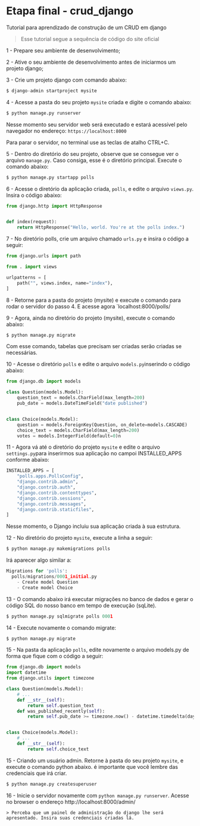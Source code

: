 # Etapa final - crud_django
Tutorial para aprendizado de construção de um CRUD em django


  > Esse tutorial segue a sequência de código do site oficial



1 - Prepare seu ambiente de desenvolvimento;

2 - Ative o seu ambiente de desenvolvimento antes de iniciarmos um projeto django;

3 - Crie um projeto django com comando abaixo:

```python
$ django-admin startproject mysite
```

4 - Acesse a pasta do seu projeto `mysite` criada e digite o comando abaixo:

```python
$ python manage.py runserver
```
Nesse momento seu servidor web será executado e estará acessível pelo navegador no endereço: `https://localhost:8000`

Para parar o servidor, no terminal use as teclas de atalho CTRL+C.

5 - Dentro do diretório do seu projeto, observe que se consegue ver o arquivo `manage.py`. Caso consiga, esse é o diretório principal. Execute o comando abaixo:

```python
$ python manage.py startapp polls
```

6 - Acesse o diretório da aplicação criada, `polls`, e edite o arquivo `views.py`. Insira o código abaixo:

```python
from django.http import HttpResponse


def index(request):
    return HttpResponse("Hello, world. You're at the polls index.")
```

7 - No diretório polls, crie um arquivo chamado `urls.py` e insira o código a seguir:

```python
from django.urls import path

from . import views

urlpatterns = [
    path("", views.index, name="index"),
]
```

8 - Retorne para a pasta do projeto (mysite) e execute o comando para rodar o servidor do passo 4. E acesse agora `localhost:8000/polls/

9 - Agora, ainda no diretório do projeto (mysite), execute o comando abaixo:

```python
$ python manage.py migrate
```
Com esse comando, tabelas que precisam ser criadas serão criadas se necessárias.

10 - Acesse o diretório `polls` e edite o arquivo `models.py`inserindo o código abaixo:

```python
from django.db import models

class Question(models.Model):
    question_text = models.CharField(max_length=200)
    pub_date = models.DateTimeField("date published")


class Choice(models.Model):
    question = models.ForeignKey(Question, on_delete=models.CASCADE)
    choice_text = models.CharField(max_length=200)
    votes = models.IntegerField(default=0)n

```

11 - Agora vá até o diretório do projeto `mysite` e edite o arquivo `settings.py`para inserirmos sua aplicação no campoi INSTALLED_APPS conforme abaixo:

```python
INSTALLED_APPS = [
    "polls.apps.PollsConfig",
    "django.contrib.admin",
    "django.contrib.auth",
    "django.contrib.contenttypes",
    "django.contrib.sessions",
    "django.contrib.messages",
    "django.contrib.staticfiles",
]
```

Nesse momento, o Django incluiu sua aplicação criada à sua estrutura. 

12 - No diretório do projeto `mysite`, execute a linha a seguir:

```python
$ python manage.py makemigrations polls

```

Irá aparecer algo similar a:

```python
Migrations for 'polls':
  polls/migrations/0001_initial.py
    - Create model Question
    - Create model Choice
```

13 - O comando abaixo irá executar migrações no banco de dados e gerar o código SQL do nosso banco em tempo de execução (sqLite).

```python
$ python manage.py sqlmigrate polls 0001

```

14 - Execute novamente o comando migrate:
```python
$ python manage.py migrate

```

15 - Na pasta da aplicação `polls`, edite novamente o arquivo models.py de forma que fique com o código a seguir:

```python
from django.db import models
import datetime
from django.utils import timezone

class Question(models.Model):
    # ...
    def __str__(self):
        return self.question_text
    def was_published_recently(self):
        return self.pub_date >= timezone.now() - datetime.timedelta(days=1)


class Choice(models.Model):
    # ...
    def __str__(self):
        return self.choice_text
```

15 - Criando um usuário admin. Retorne à pasta do seu projeto `mysite`, e execute o comando python abaixo. é importante que você lembre das credenciais que irá criar.

```python
$ python manage.py createsuperuser

```


16 - Inicie o servidor novamente com `python manage.py runserver`. Acesse no browser o endereço http://localhost:8000/admin/
    
    
    > Perceba que um painel de administração do django lhe será apresentado. Insira suas credenciais criadas lá.



